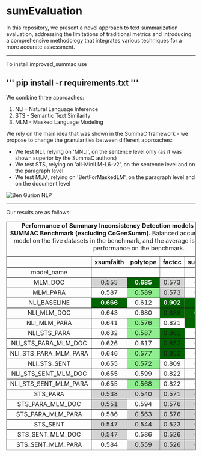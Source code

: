 # sumEvaluation

In this repository, we present a novel approach to text summarization evaluation, addressing the limitations of traditional metrics and introducing a comprehensive methodology that integrates various techniques for a more accurate assessment.

------------------
To install improved_summac use

'''
pip install -r requirements.txt
'''
------------------
We combine three approaches:
1. NLI - Natural Language Inference 
2. STS - Semantic Text Similarity
3. MLM - Masked Language Modeling

We rely on the main idea that was shown in the SummaC framework - we propose to change the granularities between different approaches:
* We test NLI, relying on 'MNLI', on the sentence level only (as it was shown superior by the SummaC authors)
* We test STS, relying on 'all-MiniLM-L6-v2', on the sentence level and on the paragraph level
* We test MLM, relying on 'BertForMaskedLM', on the paragraph level and on the document level

![Ben Gurion NLP](https://github.com/tzachpach/sumEvaluation/assets/58233980/89d7ea14-5a30-4361-a0eb-dabcf5765004)

--------------------

Our results are as follows:

<table border="1" style="width:100%; text-align:center;">
    <caption><strong>Performance of Summary Inconsistency Detection models on the test set of the SUMMAC Benchmark (excluding CoGenSumm).</strong> Balanced accuracy is computed for each model on the five datasets in the benchmark, and the average is computed as the overall performance on the benchmark.</caption>
    <thead>
        <tr>
            <th></th>
            <th>xsumfaith</th>
            <th>polytope</th>
            <th>factcc</th>
            <th>summeval</th>
            <th>frank</th>
            <th>overall</th>
        </tr>
    </thead>
    <tbody>
        <tr>
            <td>model_name</td>
            <td></td>
            <td></td>
            <td></td>
            <td></td>
            <td></td>
            <td></td>
        </tr>
        <tr>
            <td>MLM_DOC</td>
            <td style="background-color: lightgray;">0.555</td>
            <td style="background-color: darkgreen; color: white;"><strong>0.685</strong></td>
            <td style="background-color: lightgray;">0.573</td>
            <td style="background-color: mediumgray;">0.666</td>
            <td style="background-color: darkgreen;">0.785</td>
            <td style="background-color: mediumgray;">0.653</td>
        </tr>
        <tr>
            <td>MLM_PARA</td>
            <td style="background-color: mediumgray;">0.587</td>
            <td style="background-color: lightgreen;">0.589</td>
            <td style="background-color: lightgray;">0.573</td>
            <td style="background-color: mediumgray;">0.666</td>
            <td style="background-color: darkgreen;">0.785</td>
            <td style="background-color: mediumgray;">0.640</td>
        </tr>
        <tr>
            <td>NLI_BASELINE</td>
            <td style="background-color: darkgreen; color: white;"><strong>0.666</strong></td>
            <td style="background-color: mediumgray;">0.612</td>
            <td style="background-color: darkgreen; color: white;"><strong>0.902</strong></td>
            <td style="background-color: darkgreen;">0.818</td>
            <td style="background-color: darkgreen;">0.803</td>
            <td style="background-color: darkgreen;">0.760</td>
        </tr>
        <tr>
            <td>NLI_MLM_DOC</td>
            <td style="background-color: mediumgray;">0.643</td>
            <td style="background-color: mediumgray;">0.680</td>
            <td style="background-color: darkgreen;">0.888</td>
            <td style="background-color: darkgreen; color: white;"><strong>0.823</strong></td>
            <td style="background-color: darkgreen;">0.811</td>
            <td style="background-color: darkgreen; color: white;"><strong>0.769</strong></td>
        </tr>
        <tr>
            <td>NLI_MLM_PARA</td>
            <td style="background-color: mediumgray;">0.641</td>
            <td style="background-color: lightgreen;">0.576</td>
            <td style="background-color: mediumgray;">0.821</td>
            <td style="background-color: darkgreen;">0.822</td>
            <td style="background-color: darkgreen; color: white;"><strong>0.815</strong></td>
            <td style="background-color: mediumgray;">0.735</td>
        </tr>
        <tr>
            <td>NLI_STS_PARA</td>
            <td style="background-color: mediumgray;">0.632</td>
            <td style="background-color: lightgreen;">0.587</td>
            <td style="background-color: darkgreen;">0.861</td>
            <td style="background-color: mediumgray;">0.795</td>
            <td style="background-color: mediumgray;">0.794</td>
            <td style="background-color: mediumgray;">0.734</td>
        </tr>
        <tr>
            <td>NLI_STS_PARA_MLM_DOC</td>
            <td style="background-color: mediumgray;">0.626</td>
            <td style="background-color: mediumgray;">0.617</td>
            <td style="background-color: darkgreen;">0.852</td>
            <td style="background-color: mediumgray;">0.799</td>
            <td style="background-color: darkgreen;">0.806</td>
            <td style="background-color: mediumgray;">0.740</td>
        </tr>
        <tr>
            <td>NLI_STS_PARA_MLM_PARA</td>
            <td style="background-color: mediumgray;">0.646</td>
            <td style="background-color: lightgreen;">0.577</td>
            <td style="background-color: darkgreen;">0.852</td>
            <td style="background-color: mediumgray;">0.799</td>
            <td style="background-color: darkgreen;">0.806</td>
            <td style="background-color: mediumgray;">0.736</td>
        </tr>
        <tr>
            <td>NLI_STS_SENT</td>
            <td style="background-color: mediumgray;">0.655</td>
            <td style="background-color: lightgreen;">0.572</td>
            <td style="background-color: mediumgray;">0.809</td>
            <td style="background-color: mediumgray;">0.755</td>
            <td style="background-color: darkgreen;">0.787</td>
            <td style="background-color: mediumgray;">0.715</td>
        </tr>
        <tr>
            <td>NLI_STS_SENT_MLM_DOC</td>
            <td style="background-color: mediumgray;">0.655</td>
            <td style="background-color: mediumgray;">0.599</td>
            <td style="background-color: mediumgray;">0.822</td>
            <td style="background-color: mediumgray;">0.763</td>
            <td style="background-color: mediumgray;">0.795</td>
            <td style="background-color: mediumgray;">0.727</td>
        </tr>
        <tr>
            <td>NLI_STS_SENT_MLM_PARA</td>
            <td style="background-color: mediumgray;">0.655</td>
            <td style="background-color: lightgreen;">0.568</td>
            <td style="background-color: mediumgray;">0.822</td>
            <td style="background-color: mediumgray;">0.763</td>
            <td style="background-color: mediumgray;">0.795</td>
            <td style="background-color: mediumgray;">0.721</td>
        </tr>
        <tr>
            <td>STS_PARA</td>
            <td style="background-color: lightgray;">0.538</td>
            <td style="background-color: lightgray;">0.540</td>
            <td style="background-color: lightgray;">0.571</td>
            <td style="background-color: lightgray;">0.547</td>
            <td style="background-color: lightgray;">0.523</td>
            <td style="background-color: lightgray;">0.544</td>
        </tr>
        <tr>
            <td>STS_PARA_MLM_DOC</td>
            <td style="background-color: lightgray;">0.551</td>
            <td style="background-color: mediumgray;">0.594</td>
            <td style="background-color: lightgray;">0.576</td>
            <td style="background-color: lightgray;">0.592</td>
            <td style="background-color: mediumgray;">0.616</td>
            <td style="background-color: lightgray;">0.586</td>
        </tr>
        <tr>
            <td>STS_PARA_MLM_PARA</td>
            <td style="background-color: mediumgray;">0.586</td>
            <td style="background-color: lightgray;">0.563</td>
            <td style="background-color: lightgray;">0.576</td>
            <td style="background-color: lightgray;">0.592</td>
            <td style="background-color: mediumgray;">0.616</td>
            <td style="background-color: lightgray;">0.586</td>
        </tr>
        <tr>
            <td>STS_SENT</td>
            <td style="background-color: lightgray;">0.547</td>
            <td style="background-color: lightgray;">0.544</td>
            <td style="background-color: lightgray;">0.523</td>
            <td style="background-color: lightgray;">0.551</td>
            <td style="background-color: mediumgray;">0.595</td>
            <td style="background-color: lightgray;">0.552</td>
        </tr>
        <tr>
            <td>STS_SENT_MLM_DOC</td>
            <td style="background-color: lightgray;">0.547</td>
            <td style="background-color: mediumgray;">0.586</td>
            <td style="background-color: lightgray;">0.526</td>
            <td style="background-color: lightgray;">0.586</td>
            <td style="background-color: mediumgray;">0.658</td>
            <td style="background-color: lightgray;">0.581</td>
        </tr>
        <tr>
            <td>STS_SENT_MLM_PARA</td>
            <td style="background-color: mediumgray;">0.584</td>
            <td style="background-color: lightgray;">0.559</td>
            <td style="background-color: lightgray;">0.526</td>
            <td style="background-color: lightgray;">0.586</td>
            <td style="background-color: mediumgray;">0.658</td>
            <td style="background-color: lightgray;">0.583</td>
        </tr>
    </tbody>
</table>
